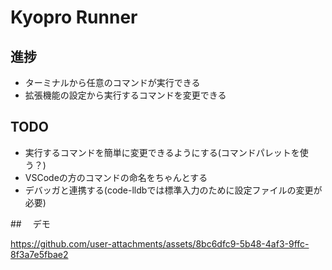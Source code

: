 # Kyopro Runner

## 進捗
- ターミナルから任意のコマンドが実行できる
- 拡張機能の設定から実行するコマンドを変更できる

## TODO
- 実行するコマンドを簡単に変更できるようにする(コマンドパレットを使う？)
- VSCodeの方のコマンドの命名をちゃんとする
- デバッガと連携する(code-lldbでは標準入力のために設定ファイルの変更が必要)

##　 デモ


https://github.com/user-attachments/assets/8bc6dfc9-5b48-4af3-9ffc-8f3a7e5fbae2

